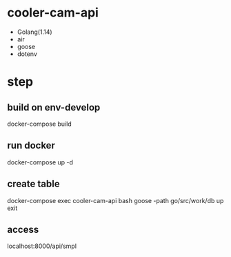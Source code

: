 # cooler-cam-api
- Golang(1.14)
- air
- goose
- dotenv
# step
## build on env-develop
docker-compose build
## run docker
docker-compose up -d
## create table
docker-compose exec cooler-cam-api bash
goose -path go/src/work/db up
exit
## access
localhost:8000/api/smpl
